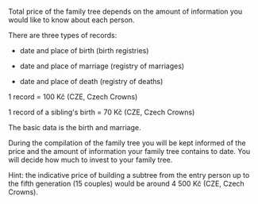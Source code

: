Total price of the family tree depends on the amount of information you would like to know about each person.

There are three types of records:
    
* date and place of birth (birth registries)

* date and place of marriage (registry of marriages)

* date and place of death (registry of deaths)


1 record = 100 Kč (CZE, Czech Crowns)

1 record of a sibling's birth = 70&nbsp;Kč (CZE, Czech Crowns)

The basic data is the birth and marriage.

During the compilation of the family tree you will be kept informed of the price and the amount of information your family tree contains to date. You will decide how much to invest to your family tree.

Hint: the indicative price of building a subtree from the entry person up to the fifth generation (15 couples) would be around 4 500 Kč (CZE, Czech Crowns).